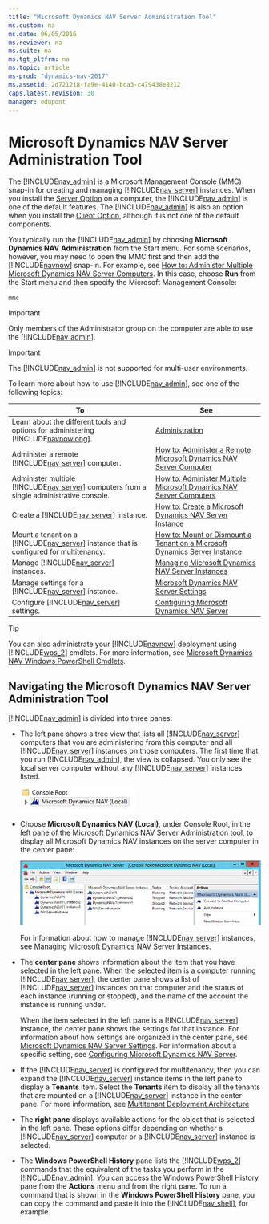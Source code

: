 ```yaml
---
title: "Microsoft Dynamics NAV Server Administration Tool"
ms.custom: na
ms.date: 06/05/2016
ms.reviewer: na
ms.suite: na
ms.tgt_pltfrm: na
ms.topic: article
ms-prod: "dynamics-nav-2017"
ms.assetid: 2d721218-fa9e-4140-bca3-c479438e8212
caps.latest.revision: 30
manager: edupont
---
```

# Microsoft Dynamics NAV Server Administration Tool
The [!INCLUDE[nav_admin](includes/nav_admin_md.md)] is a Microsoft Management Console \(MMC\) snap-in for creating and managing [!INCLUDE[nav_server](includes/nav_server_md.md)] instances. When you install the [Server Option](Server-Option.md) on a computer, the [!INCLUDE[nav_admin](includes/nav_admin_md.md)] is one of the default features. The [!INCLUDE[nav_admin](includes/nav_admin_md.md)] is also an option when you install the [Client Option](Client-Option.md), although it is not one of the default components.  
  
 You typically run the [!INCLUDE[nav_admin](includes/nav_admin_md.md)] by choosing **Microsoft Dynamics NAV Administration** from the Start menu. For some scenarios, however, you may need to open the MMC first and then add the [!INCLUDE[navnow](includes/navnow_md.md)] snap-in. For example, see [How to: Administer Multiple Microsoft Dynamics NAV Server Computers](How-to--Administer%20Multiple%20Microsoft%20Dynamics%20NAV%20Server%20Computers.md). In this case, choose **Run** from the Start menu and then specify the Microsoft Management Console:  
  
```  
mmc  
```  
  
> [!IMPORTANT]  
>  Only members of the Administrator group on the computer are able to use the [!INCLUDE[nav_admin](includes/nav_admin_md.md)].  
  
> [!IMPORTANT]  
>  The [!INCLUDE[nav_admin](includes/nav_admin_md.md)] is not supported for multi-user environments.  
  
 To learn more about how to use [!INCLUDE[nav_admin](includes/nav_admin_md.md)], see one of the following topics:  
  
|To|See|  
|--------|---------|  
|Learn about the different tools and options for administering [!INCLUDE[navnowlong](includes/navnowlong_md.md)].|[Administration](Administration.md)|  
|Administer a remote [!INCLUDE[nav_server](includes/nav_server_md.md)] computer.|[How to: Administer a Remote Microsoft Dynamics NAV Server Computer](How-to--Administer%20a%20Remote%20Microsoft%20Dynamics%20NAV%20Server%20Computer.md)|  
|Administer multiple [!INCLUDE[nav_server](includes/nav_server_md.md)] computers from a single administrative console.|[How to: Administer Multiple Microsoft Dynamics NAV Server Computers](How-to--Administer%20Multiple%20Microsoft%20Dynamics%20NAV%20Server%20Computers.md)|  
|Create a [!INCLUDE[nav_server](includes/nav_server_md.md)] instance.|[How to: Create a Microsoft Dynamics NAV Server Instance](How-to--Create%20a%20Microsoft%20Dynamics%20NAV%20Server%20Instance.md)|  
|Mount a tenant on a [!INCLUDE[nav_server](includes/nav_server_md.md)] instance that is configured for multitenancy.|[How to: Mount or Dismount a Tenant on a Microsoft Dynamics Server Instance](How-to--Mount%20or%20Dismount%20a%20Tenant%20on%20a%20Microsoft%20Dynamics%20Server%20Instance.md)|  
|Manage [!INCLUDE[nav_server](includes/nav_server_md.md)] instances.|[Managing Microsoft Dynamics NAV Server Instances](Managing-Microsoft-Dynamics-NAV-Server-Instances.md)|  
|Manage settings for a [!INCLUDE[nav_server](includes/nav_server_md.md)] instance.|[Microsoft Dynamics NAV Server Settings](Microsoft-Dynamics-NAV-Server-Settings.md)|  
|Configure [!INCLUDE[nav_server](includes/nav_server_md.md)] settings.|[Configuring Microsoft Dynamics NAV Server](Configuring-Microsoft-Dynamics-NAV-Server.md)|  
  
> [!TIP]  
>  You can also administrate your [!INCLUDE[navnow](includes/navnow_md.md)] deployment using [!INCLUDE[wps_2](includes/wps_2_md.md)] cmdlets. For more information, see [Microsoft Dynamics NAV Windows PowerShell Cmdlets](Microsoft-Dynamics-NAV-Windows-PowerShell-Cmdlets.md).  
  
## Navigating the Microsoft Dynamics NAV Server Administration Tool  
 [!INCLUDE[nav_admin](includes/nav_admin_md.md)] is divided into three panes:  
  
-   The left pane shows a tree view that lists all [!INCLUDE[nav_server](includes/nav_server_md.md)] computers that you are administering from this computer and all [!INCLUDE[nav_server](includes/nav_server_md.md)] instances on those computers. The first time that you run [!INCLUDE[nav_admin](includes/nav_admin_md.md)], the view is collapsed. You only see the local server computer without any [!INCLUDE[nav_server](includes/nav_server_md.md)] instances listed.  
  
     ![Admin Console Root collapsed](media/ConsoleRootInit.jpg "ConsoleRootInit")  
  
-   Choose **Microsoft Dynamics NAV \(Local\)**, under Console Root, in the left pane of the Microsoft Dynamics NAV Server Administration tool, to display all Microsoft Dynamics NAV instances on the server computer in the center pane:  
  
     ![Console root with two server instances](media/ConsoleRootExp.png "ConsoleRootExp")  
  
     For information about how to manage [!INCLUDE[nav_server](includes/nav_server_md.md)] instances, see [Managing Microsoft Dynamics NAV Server Instances](Managing-Microsoft-Dynamics-NAV-Server-Instances.md).  
  
-   The **center pane** shows information about the item that you have selected in the left pane. When the selected item is a computer running [!INCLUDE[nav_server](includes/nav_server_md.md)], the center pane shows a list of [!INCLUDE[nav_server](includes/nav_server_md.md)] instances on that computer and the status of each instance \(running or stopped\), and the name of the account the instance is running under.  
  
     When the item selected in the left pane is a [!INCLUDE[nav_server](includes/nav_server_md.md)] instance, the center pane shows the settings for that instance. For information about how settings are organized in the center pane, see [Microsoft Dynamics NAV Server Settings](Microsoft-Dynamics-NAV-Server-Settings.md). For information about a specific setting, see [Configuring Microsoft Dynamics NAV Server](Configuring-Microsoft-Dynamics-NAV-Server.md).  
  
-   If the [!INCLUDE[nav_server](includes/nav_server_md.md)] is configured for multitenancy, then you can expand the [!INCLUDE[nav_server](includes/nav_server_md.md)] instance items in the left pane to display a **Tenants** item. Select the **Tenants** item to display all the tenants that are mounted on a [!INCLUDE[nav_server](includes/nav_server_md.md)] instance in the center pane. For more information, see [Multitenant Deployment Architecture](Multitenant-Deployment-Architecture.md)  
  
-   The **right pane** displays available actions for the object that is selected in the left pane. These options differ depending on whether a [!INCLUDE[nav_server](includes/nav_server_md.md)] computer or a [!INCLUDE[nav_server](includes/nav_server_md.md)] instance is selected.  
  
-   The **Windows PowerShell History** pane lists the [!INCLUDE[wps_2](includes/wps_2_md.md)] commands that the equivalent of the tasks you perform in the [!INCLUDE[nav_admin](includes/nav_admin_md.md)]. You can access the Windows PowerShell History pane from the **Actions** menu and from the right pane. To run a command that is shown in the **Windows PowerShell History** pane, you can copy the command and paste it into the [!INCLUDE[nav_shell](includes/nav_shell_md.md)], for example.
